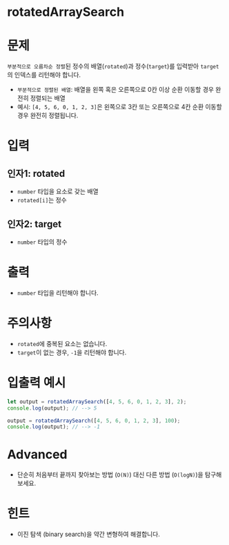 # rotatedArraySearch
# 문제
`부분적으로 오름차순 정렬`된 정수의 배열(`rotated`)과 정수(`target`)를 입력받아 `target`의 인덱스를 리턴해야 합니다.
- `부분적으로 정렬된 배열`: 배열을 왼쪽 혹은 오른쪽으로 0칸 이상 순환 이동할 경우 완전히 정렬되는 배열
- 예시: `[4, 5, 6, 0, 1, 2, 3]`은 왼쪽으로 3칸 또는 오른쪽으로 4칸 순환 이동할 경우 완전히 정렬됩니다.

# 입력
## 인자1: rotated
- `number` 타입을 요소로 갖는 배열
- `rotated[i]`는 정수
## 인자2: target
- `number` 타입의 정수

# 출력
- `number` 타입을 리턴해야 합니다.

# 주의사항
- `rotated`에 중복된 요소는 없습니다.
- `target`이 없는 경우, `-1`을 리턴해야 합니다.

# 입출력 예시
```javascript
let output = rotatedArraySearch([4, 5, 6, 0, 1, 2, 3], 2);
console.log(output); // --> 5

output = rotatedArraySearch([4, 5, 6, 0, 1, 2, 3], 100);
console.log(output); // --> -1
```

# Advanced
- 단순히 처음부터 끝까지 찾아보는 방법 (`O(N)`) 대신 다른 방법 (`O(logN)`)을 탐구해 보세요.

# 힌트
- 이진 탐색 (binary search)을 약간 변형하여 해결합니다.
